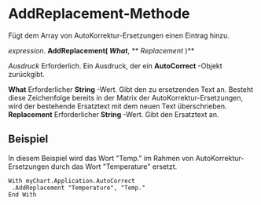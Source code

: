 
# AddReplacement-Methode

Fügt dem Array von AutoKorrektur-Ersetzungen einen Eintrag hinzu.

 _expression_. **AddReplacement( _What_**, ** _Replacement_ )**

 _Ausdruck_ Erforderlich. Ein Ausdruck, der ein **AutoCorrect** -Objekt zurückgibt.

 **What** Erforderlicher **String** -Wert. Gibt den zu ersetzenden Text an. Besteht diese Zeichenfolge bereits in der Matrix der AutoKorrektur-Ersetzungen, wird der bestehende Ersatztext mit dem neuen Text überschrieben.
 **Replacement** Erforderlicher **String** -Wert. Gibt den Ersatztext an.

## Beispiel

In diesem Beispiel wird das Wort "Temp." im Rahmen von AutoKorrektur-Ersetzungen durch das Wort "Temperature" ersetzt.


```
With myChart.Application.AutoCorrect 
 .AddReplacement "Temperature", "Temp." 
End With
```

